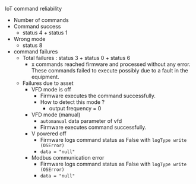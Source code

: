 
IoT command reliability 
- Number of commands
- Command success 
	- status 4 + status 1
- Wrong mode
	- status 8
- command failures
	- Total failures : status 3 + status 0 + status 6 
		- x commands reached firmware and processed without any error. These commands failed to execute possibly due to a fault in the equipment. 
	- Failures due to asset
		- VFD mode is off
			- Firmware executes the command successfully.
			- How to detect this mode ?
				- output frequency = 0 
		- VFD mode (manual)
			- `automanual` data parameter of vfd
			- Firmware executes command successfully.
		- V powered off
			- Firmware logs command status as False with  `logType write (OSError)`
			- `data = "null"`
		- Modbus communication error
			- Firmware logs command status as False with  `logType write (OSError)`
			- `data = "null"`
<!--stackedit_data:
eyJoaXN0b3J5IjpbMTMzNzk1NDIwNywtOTc0NzIyODgxXX0=
-->